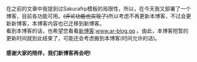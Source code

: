 在之前的文章中我提到过Sakurafrp模板的局限性，所以，在今天我又部署了一个博客，目前各功能可用。<s>(评论功能也实现了)</s>所以考虑不再更新本博客，不过会更新新博客，本博客内容也已迁移到新博客。<br>
看到本博客的话，也希望您看看<a href="www.arblog.gq">新博客</a>:www.ar-blog.gq 。由此，本博客短暂的更新时间就到此结束了，可能还会考虑搬到本博客(时间允许的话)。<br><h4>感谢大家的陪伴，我们新博客再会吧!</h4>
